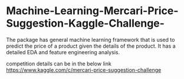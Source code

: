 # Machine-Learning-Mercari-Price-Suggestion-Kaggle-Challenge-
The package has general machine learning framework that is used to predict 
the price of a product given the details of the product.
It has a detailed EDA and feature engineering analysis.

competition details can be in the below link
https://www.kaggle.com/c/mercari-price-suggestion-challenge

